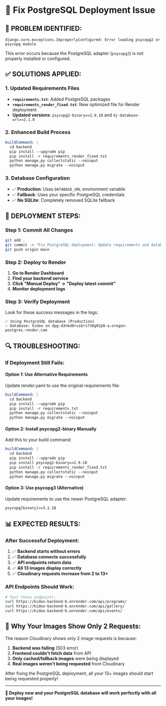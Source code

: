 # 🔧 Fix PostgreSQL Deployment Issue

## 🚨 **PROBLEM IDENTIFIED:**
```
django.core.exceptions.ImproperlyConfigured: Error loading psycopg2 or psycopg module
```

This error occurs because the PostgreSQL adapter (`psycopg2`) is not properly installed or configured.

## ✅ **SOLUTIONS APPLIED:**

### **1. Updated Requirements Files**
- **`requirements.txt`**: Added PostgreSQL packages
- **`requirements_render_fixed.txt`**: New optimized file for Render deployment
- **Updated versions**: `psycopg2-binary==2.9.10` and `dj-database-url==2.1.0`

### **2. Enhanced Build Process**
```yaml
buildCommand: |
  cd backend
  pip install --upgrade pip
  pip install -r requirements_render_fixed.txt
  python manage.py collectstatic --noinput
  python manage.py migrate --noinput
```

### **3. Database Configuration**
- ✅ **Production**: Uses `DATABASE_URL` environment variable
- ✅ **Fallback**: Uses your specific PostgreSQL credentials
- ✅ **No SQLite**: Completely removed SQLite fallback

## 🚀 **DEPLOYMENT STEPS:**

### **Step 1: Commit All Changes**
```bash
git add .
git commit -m "Fix PostgreSQL deployment: Update requirements and database config"
git push origin main
```

### **Step 2: Deploy to Render**
1. **Go to Render Dashboard**
2. **Find your backend service**
3. **Click "Manual Deploy" → "Deploy latest commit"**
4. **Monitor deployment logs**

### **Step 3: Verify Deployment**
Look for these success messages in the logs:
```
✅ Using PostgreSQL database (Production)
💡 Database: kidoo on dpg-d3nkd8ruibrs738g02p0-a.oregon-postgres.render.com
```

## 🔍 **TROUBLESHOOTING:**

### **If Deployment Still Fails:**

#### **Option 1: Use Alternative Requirements**
Update render.yaml to use the original requirements file:
```yaml
buildCommand: |
  cd backend
  pip install --upgrade pip
  pip install -r requirements.txt
  python manage.py collectstatic --noinput
  python manage.py migrate --noinput
```

#### **Option 2: Install psycopg2-binary Manually**
Add this to your build command:
```yaml
buildCommand: |
  cd backend
  pip install --upgrade pip
  pip install psycopg2-binary==2.9.10
  pip install -r requirements_render_fixed.txt
  python manage.py collectstatic --noinput
  python manage.py migrate --noinput
```

#### **Option 3: Use psycopg3 (Alternative)**
Update requirements to use the newer PostgreSQL adapter:
```txt
psycopg[binary]==3.1.18
```

## 📊 **EXPECTED RESULTS:**

### **After Successful Deployment:**
1. ✅ **Backend starts without errors**
2. ✅ **Database connects successfully**
3. ✅ **API endpoints return data**
4. ✅ **All 13 images display correctly**
5. ✅ **Cloudinary requests increase from 2 to 13+**

### **API Endpoints Should Work:**
```bash
# Test these endpoints:
curl https://kidoo-backend-6.onrender.com/api/programs/
curl https://kidoo-backend-6.onrender.com/api/gallery/
curl https://kidoo-backend-6.onrender.com/api/events/
```

## 🎯 **Why Your Images Show Only 2 Requests:**

The reason Cloudinary shows only 2 image requests is because:
1. **Backend was failing** (503 error)
2. **Frontend couldn't fetch data** from API
3. **Only cached/fallback images** were being displayed
4. **Real images weren't being requested** from Cloudinary

After fixing the PostgreSQL deployment, all your 13+ images should start being requested properly!

---

**🚀 Deploy now and your PostgreSQL database will work perfectly with all your images!**
